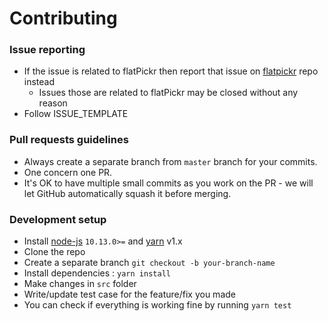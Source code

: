 # Contributing

### Issue reporting
* If the issue is related to flatPickr then report that issue on [flatpickr](https://github.com/flatpickr/flatpickr/issues) repo instead
    - Issues those are related to flatPickr may be closed without any reason
* Follow ISSUE_TEMPLATE  


### Pull requests guidelines
* Always create a separate branch from `master` branch for your commits.
* One concern one PR.
* It's OK to have multiple small commits as you work on the PR - we will let GitHub automatically squash it before merging.


### Development setup
* Install [node-js](http://nodejs.org/) `10.13.0>=`  and [yarn](https://yarnpkg.com/en/docs/install) v1.x
* Clone the repo
* Create a separate branch `git checkout -b your-branch-name`
* Install dependencies : `yarn install`
* Make changes in ``src`` folder
* Write/update test case for the feature/fix you made 
* You can check if everything is working fine by running `yarn test`

